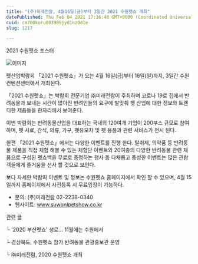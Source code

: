 ```yaml
---
title: "(주)미래전람, 4월16일(금)부터 3일간 2021 수원펫쇼 개최"
datePublished: Thu Feb 04 2021 17:16:48 GMT+0000 (Coordinated Universal Time)
cuid: cm700koru003909jyd1nz0d1e
slug: 1217

---
```



2021 수원펫쇼 포스터

![이미지](https://cdn.hashnode.com/res/hashnode/image/upload/v1739250049155/c4451ae1-0aeb-4320-9c16-50da65bc63b4.jpeg)

펫산업박람회 「2021 수원펫쇼」가 오는 4월 16일(금)부터 18일(일)까지, 3일간 수원컨벤션센터에서 개최된다.

「2021 수원펫쇼」는 박람회 전문기업 ㈜미래전람이 주최하며 코로나 19로 집에서 반려동물과 보내는 시간이 많아진 반려인들의 요구에 발맞춰 펫 산업에 대한 정보와 트렌디한 제품들을 한자리에서 보여준다.

이번 박람회는 반려동물산업을 대표하는 국내외 120여개 기업이 200부스 규모로 참여하며, 펫 사료, 간식, 의류, 가구, 펫유모차 및 펫 용품과 관련 서비스가 전시 된다.

한편 「2021 수원펫쇼」에서는 다양한 이벤트를 진행 한다. 탈취제, 의약품 등 반려동물 제품을 직접 체험 해볼 수 있는 체험단 이벤트와 20여종의 다양한 반려동물 관련 제품으로 구성된 펫쇼백을 무료로 증정하는 행사 등 다채롭고 풍성한 이벤트는 많은 관람객들에게 즐거움을 선사 할 것으로 보인다.

보다 자세한 박람회 이벤트 및 정보는 수원펫쇼 홈페이지에서 확인 할 수 있으며, 4월 15일까지 홈페이지에서 사전등록 시 무료입장이 가능하다.

- 문의: (주)미래전람 02-2238-0340
- 웹사이트: www.suwonlpetshow.co.kr

관련 글

└ '2020 부산펫쇼' 성료... 11월에는 수원에서

└ 경상북도, 수원펫쇼 참가 반려동물 관광홍보관 운영

└ ㈜미래전람, 2020 수원펫쇼 개최